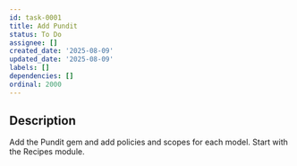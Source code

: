```yaml
---
id: task-0001
title: Add Pundit
status: To Do
assignee: []
created_date: '2025-08-09'
updated_date: '2025-08-09'
labels: []
dependencies: []
ordinal: 2000
---
```


## Description

Add the Pundit gem and add policies and scopes for each model. Start with the Recipes module.
